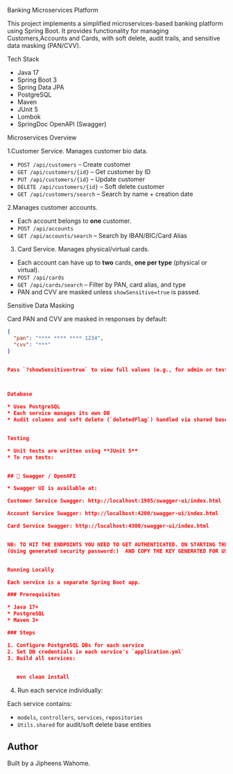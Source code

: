 Banking Microservices Platform

This project implements a simplified microservices-based banking platform using Spring Boot. It provides functionality for managing Customers,Accounts and Cards, with soft delete, audit trails, and sensitive data masking (PAN/CVV).

 Tech Stack


- Java 17
- Spring Boot 3
- Spring Data JPA
- PostgreSQL
- Maven
- JUnit 5
- Lombok
- SpringDoc OpenAPI (Swagger)


 Microservices Overview

1.Customer Service.
Manages customer bio data.

- `POST /api/customers` – Create customer
- `GET /api/customers/{id}` – Get customer by ID
- `PUT /api/customers/{id}` – Update customer
- `DELETE /api/customers/{id}` – Soft delete customer
- `GET /api/customers/search` – Search by name + creation date



2.Manages customer accounts.

- Each account belongs to **one** customer.
- `POST /api/accounts`
- `GET /api/accounts/search` – Search by IBAN/BIC/Card Alias



3. Card Service.
Manages physical/virtual cards.

- Each account can have up to **two** cards, **one per type** (physical or virtual).
- `POST /api/cards`
- `GET /api/cards/search` – Filter by PAN, card alias, and type
- PAN and CVV are masked unless `showSensitive=true` is passed.


Sensitive Data Masking

Card PAN and CVV are masked in responses by default:
```json
{
  "pan": "**** **** **** 1234",
  "cvv": "***"
}


Pass `?showSensitive=true` to view full values (e.g., for admin or test tools).



Database

* Uses PostgreSQL
* Each service manages its own DB
* Audit columns and soft delete (`deletedFlag`) handled via shared base class


Testing

* Unit tests are written using **JUnit 5**
* To run tests:


## 📑 Swagger / OpenAPI

* Swagger UI is available at:

Customer Service Swagger: http://localhost:1905/swagger-ui/index.html

Account Service Swagger: http://localhost:4200/swagger-ui/index.html

Card Service Swagger: http://localhost:4300/swagger-ui/index.html


NB: TO HIT THE ENDPOINTS YOU NEED TO GET AUTHENTICATED. ON STARTING THE APPLICATION, CHECK FOR THE LINE:
(Using generated security password:)  AND COPY THE KEY GENERATED FOR USE AS THE PASSWORD AND FOR THE USERNAME USE: user


Running Locally

Each service is a separate Spring Boot app.

### Prerequisites

* Java 17+
* PostgreSQL
* Maven 3+

### Steps

1. Configure PostgreSQL DBs for each service
2. Set DB credentials in each service's `application.yml`
3. Build all services:

   
   mvn clean install
   ```
4. Run each service individually:



Each service contains:

* `models`, `controllers`, `services`, `repositories`
* `Utils.shared` for audit/soft delete base entities


##  Author

Built by a Jipheens Wahome.



